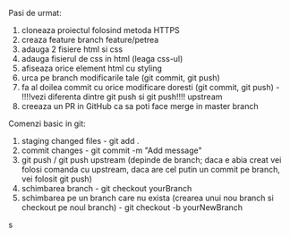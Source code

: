 Pasi de urmat:

1. cloneaza proiectul folosind metoda HTTPS
2. creaza feature branch feature/petrea
3. adauga 2 fisiere html si css
4. adauga fisierul de css in html (leaga css-ul)
5. afiseaza orice element html cu styling
6. urca pe branch modificarile tale (git commit, git push)
7. fa al doilea commit cu orice modificare doresti (git commit, git push) - !!!!vezi diferenta dintre git push si git push!!!! upstream
8. creeaza un PR in GitHub ca sa poti face merge in master branch

Comenzi basic in git:

1. staging changed files - git add .
2. commit changes - git commit -m "Add message"
3. git push / git push upstream (depinde de branch; daca e abia creat vei folosi comanda cu upstream, daca are cel putin un commit pe branch, vei folosit git push)
4. schimbarea branch - git checkout yourBranch
5. schimbarea pe un branch care nu exista (crearea unui nou branch si checkout pe noul branch) - git checkout -b yourNewBranch

s
